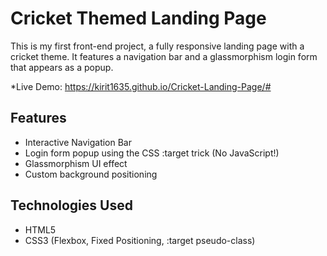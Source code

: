 # Cricket Themed Landing Page

This is my first front-end project, a fully responsive landing page with a cricket theme. It features a navigation bar and a glassmorphism login form that appears as a popup.

*Live Demo: https://kirit1635.github.io/Cricket-Landing-Page/#

## Features
- Interactive Navigation Bar
- Login form popup using the CSS :target trick (No JavaScript!)
- Glassmorphism UI effect
- Custom background positioning

## Technologies Used
- HTML5
- CSS3 (Flexbox, Fixed Positioning, :target pseudo-class)
